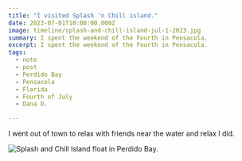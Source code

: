 ```yaml
---
title: "I visited Splash 'n Chill island."
date: 2023-07-01T10:00:00.000Z
image: timeline/splash-and-chill-island-jul-1-2023.jpg
summary: I spent the weekend of the Fourth in Pensacola.
excerpt: I spent the weekend of the Fourth in Pensacola.
tags:
  - note 
  - post
  - Perdido Bay
  - Pensacola
  - Florida
  - Fourth of July
  - Dana D.

---
```


I went out of town to relax with friends near the water and relax I did.

![Splash and Chill Island float in Perdido Bay.](/static/img/timeline/splash-and-chill-island-jul-1-2023.jpg)